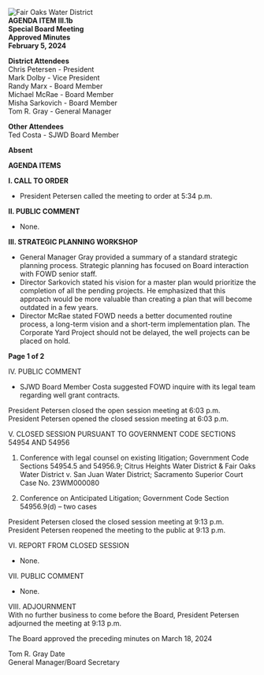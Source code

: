 <!-- Page 1 -->
![Fair Oaks Water District](https://via.placeholder.com/150)  
**AGENDA ITEM III.1b**  
**Special Board Meeting**  
**Approved Minutes**  
**February 5, 2024**  

**District Attendees**  
Chris Petersen - President  
Mark Dolby - Vice President  
Randy Marx - Board Member  
Michael McRae - Board Member  
Misha Sarkovich - Board Member  
Tom R. Gray - General Manager  

**Other Attendees**  
Ted Costa - SJWD Board Member  

**Absent**  

**AGENDA ITEMS**  

**I. CALL TO ORDER**  
- President Petersen called the meeting to order at 5:34 p.m.  

**II. PUBLIC COMMENT**  
- None.  

**III. STRATEGIC PLANNING WORKSHOP**  
- General Manager Gray provided a summary of a standard strategic planning process. Strategic planning has focused on Board interaction with FOWD senior staff.  
- Director Sarkovich stated his vision for a master plan would prioritize the completion of all the pending projects. He emphasized that this approach would be more valuable than creating a plan that will become outdated in a few years.  
- Director McRae stated FOWD needs a better documented routine process, a long-term vision and a short-term implementation plan. The Corporate Yard Project should not be delayed, the well projects can be placed on hold.  

**Page 1 of 2**  
<!-- Page 2 -->
IV. PUBLIC COMMENT  
- SJWD Board Member Costa suggested FOWD inquire with its legal team regarding well grant contracts.  

President Petersen closed the open session meeting at 6:03 p.m.  
President Petersen opened the closed session meeting at 6:03 p.m.  

V. CLOSED SESSION PURSUANT TO GOVERNMENT CODE SECTIONS 54954 AND 54956  
1. Conference with legal counsel on existing litigation; Government Code Sections 54954.5 and 54956.9; Citrus Heights Water District & Fair Oaks Water District v. San Juan Water District; Sacramento Superior Court Case No. 23WM000080  

2. Conference on Anticipated Litigation; Government Code Section 54956.9(d) – two cases  

President Petersen closed the closed session meeting at 9:13 p.m.  
President Petersen reopened the meeting to the public at 9:13 p.m.  

VI. REPORT FROM CLOSED SESSION  
- None.  

VII. PUBLIC COMMENT  
- None.  

VIII. ADJOURNMENT  
With no further business to come before the Board, President Petersen adjourned the meeting at 9:13 p.m.  

The Board approved the preceding minutes on March 18, 2024  

Tom R. Gray                          Date  
General Manager/Board Secretary  

